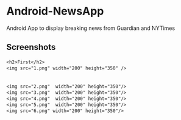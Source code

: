 # Android-NewsApp
Android App to display breaking news from Guardian and NYTimes 


## Screenshots
    <h2>First</h2>
    <img src="1.png" width="200" height="350" />
    
    
    <img src="2.png"  width="200" height="350"/>
    <img src="3.png"  width="200" height="350"/>
    <img src="4.png"  width="200" height="350"/>
    <img src="5.png"  width="200" height="350"/>
    <img src="6.png" width="200" height="350"/>
  

